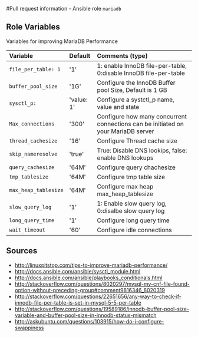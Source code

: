 #Pull request information - Ansible role `mariadb`

## Role Variables
Variables for improving MariaDB Performance

| Variable                | Default     | Comments (type)                                                                                             |
| :---                    | :---        | :---                                                                                                        |
| `file_per_table: 1`     | '1'         | 1: enable InnoDB file-per-table, 0:disable InnoDB file-per-table                                            |
| `buffer_pool_size`      | '1G'        | Configure the InnoDB Buffer pool Size, Default is 1 GB                                                      |
| `sysctl_p:`             | 'value: 1'  | Configure a systctl_p name, value and state                                                                 |
| `Max_connections`       | '300'       | Configure how many concurrent connections can be initiated on your MariaDB server                           |
| `thread_cachesize`      | '16'        | Configure Thread cache size                                                                                 |
| `skip_nameresolve`      | 'true'      | True: Disable DNS lookips, false: enable DNS lookups                                                        |
| `query_cachesize`       | '64M'       | Configure query chachesize                                                                                  |
| `tmp_tablesize `        | '64M'       | Configure tmp table size                                                                                    |
| `max_heap_tablesize`    | '64M'       | Configure max heap max_heap_tablesize                                                                       |
| `slow_query_log`        | '1'         | 1: Enable slow query log, 0:disalbe slow query log                                                          |
| `long_query_time`       | '1'         | Configure long query time                                                                                   |
| `wait_timeout`          | '60'        | Configure idle connections                                                                                  |


## Sources

  - http://linuxpitstop.com/tips-to-improve-mariadb-performance/
  - http://docs.ansible.com/ansible/sysctl_module.html
  - http://docs.ansible.com/ansible/playbooks_conditionals.html
  - http://stackoverflow.com/questions/8020297/mysql-my-cnf-file-found-option-without-preceding-group#comment9816346_8020319
  - http://stackoverflow.com/questions/22651656/any-way-to-check-if-innodb-file-per-table-is-set-in-mysql-5-5-per-table
  - http://stackoverflow.com/questions/19589186/innodb-buffer-pool-size-variable-and-buffer-pool-size-in-innodb-status-mismatch
  - http://askubuntu.com/questions/103915/how-do-i-configure-swappiness

